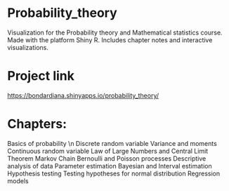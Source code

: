 # Probability_theory
Visualization for the Probability theory and Mathematical statistics course. Made with the platform Shiny R. Includes chapter notes and interactive visualizations.

# Project link
https://bondardiana.shinyapps.io/probability_theory/

# Chapters:
Basics of probability \\n
Discrete random variable
Variance and moments
Continuous random variable
Law of Large Numbers and Central Limit Theorem
Markov Chain
Bernoulli and Poisson processes
Descriptive analysis of data
Parameter estimation
Bayesian and Interval estimation
Hypothesis testing
Testing hypotheses for normal distribution
Regression models

